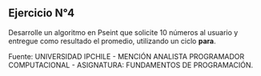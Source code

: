 ## Ejercicio N°4
Desarrolle un algoritmo en Pseint que solicite 10 números al usuario y entregue como resultado el promedio, utilizando un ciclo <b>para</b>.

Fuente: UNIVERSIDAD IPCHILE - MENCIÓN ANALISTA PROGRAMADOR COMPUTACIONAL - ASIGNATURA: FUNDAMENTOS DE PROGRAMACIÓN.